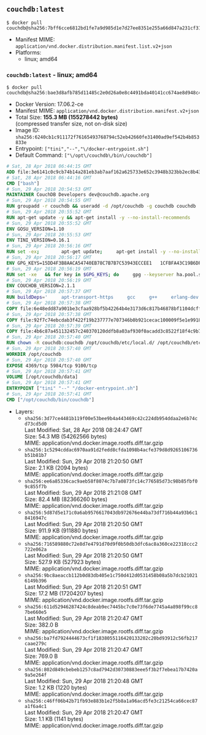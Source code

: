 ## `couchdb:latest`

```console
$ docker pull couchdb@sha256:7bff6cce6812bd1fe7a9d985d1e7d27ee8351e255a66d847a231cf31384ee4ac
```

-	Manifest MIME: `application/vnd.docker.distribution.manifest.list.v2+json`
-	Platforms:
	-	linux; amd64

### `couchdb:latest` - linux; amd64

```console
$ docker pull couchdb@sha256:bae3d8afb785d11485c2e0d26a0e8c4491bda40141cc674ae8d948c4f2fbce33
```

-	Docker Version: 17.06.2-ce
-	Manifest MIME: `application/vnd.docker.distribution.manifest.v2+json`
-	Total Size: **155.3 MB (155278442 bytes)**  
	(compressed transfer size, not on-disk size)
-	Image ID: `sha256:6240cb1c911172f76165493768794c52eb42660fe31400ad9ef542b4b853833e`
-	Entrypoint: `["tini","--","\/docker-entrypoint.sh"]`
-	Default Command: `["\/opt\/couchdb\/bin\/couchdb"]`

```dockerfile
# Sat, 28 Apr 2018 06:44:15 GMT
ADD file:3e6141c0c9cb74b14a281eb3ab7aaf162a625733e652c3948b323bb2ec8b4343 in / 
# Sat, 28 Apr 2018 06:44:16 GMT
CMD ["bash"]
# Sun, 29 Apr 2018 20:54:53 GMT
MAINTAINER CouchDB Developers dev@couchdb.apache.org
# Sun, 29 Apr 2018 20:54:55 GMT
RUN groupadd -r couchdb && useradd -d /opt/couchdb -g couchdb couchdb
# Sun, 29 Apr 2018 20:55:52 GMT
RUN apt-get update -y && apt-get install -y --no-install-recommends     ca-certificates     curl     erlang-nox     erlang-reltool     haproxy     libicu52     libmozjs185-1.0     openssl   && rm -rf /var/lib/apt/lists/*
# Sun, 29 Apr 2018 20:55:52 GMT
ENV GOSU_VERSION=1.10
# Sun, 29 Apr 2018 20:55:53 GMT
ENV TINI_VERSION=0.16.1
# Sun, 29 Apr 2018 20:56:16 GMT
RUN set -ex; 		apt-get update; 	apt-get install -y --no-install-recommends wget; 	rm -rf /var/lib/apt/lists/*; 		dpkgArch="$(dpkg --print-architecture | awk -F- '{ print $NF }')"; 		wget -O /usr/local/bin/gosu "https://github.com/tianon/gosu/releases/download/${GOSU_VERSION}/gosu-$dpkgArch"; 	wget -O /usr/local/bin/gosu.asc "https://github.com/tianon/gosu/releases/download/$GOSU_VERSION/gosu-$dpkgArch.asc"; 	export GNUPGHOME="$(mktemp -d)"; 	gpg --keyserver ha.pool.sks-keyservers.net --recv-keys B42F6819007F00F88E364FD4036A9C25BF357DD4; 	gpg --batch --verify /usr/local/bin/gosu.asc /usr/local/bin/gosu; 	rm -r "$GNUPGHOME" /usr/local/bin/gosu.asc; 	chmod +x /usr/local/bin/gosu; 	gosu nobody true; 		wget -O /usr/local/bin/tini "https://github.com/krallin/tini/releases/download/v${TINI_VERSION}/tini-$dpkgArch"; 	wget -O /usr/local/bin/tini.asc "https://github.com/krallin/tini/releases/download/v${TINI_VERSION}/tini-$dpkgArch.asc"; 	export GNUPGHOME="$(mktemp -d)"; 	gpg --keyserver ha.pool.sks-keyservers.net --recv-keys 595E85A6B1B4779EA4DAAEC70B588DFF0527A9B7; 	gpg --batch --verify /usr/local/bin/tini.asc /usr/local/bin/tini; 	rm -r "$GNUPGHOME" /usr/local/bin/tini.asc; 	chmod +x /usr/local/bin/tini; 	tini --version; 		apt-get purge -y --auto-remove wget
# Sun, 29 Apr 2018 20:56:17 GMT
ENV GPG_KEYS=15DD4F3B8AACA54740EB78C7B7B7C53943ECCEE1   1CFBFA43C19B6DF4A0CA3934669C02FFDF3CEBA3   25BBBAC113C1BFD5AA594A4C9F96B92930380381   4BFCA2B99BADC6F9F105BEC9C5E32E2D6B065BFB   5D680346FAA3E51B29DBCB681015F68F9DA248BC   7BCCEB868313DDA925DF1805ECA5BCB7BB9656B0   C3F4DFAEAD621E1C94523AEEC376457E61D50B88   D2B17F9DA23C0A10991AF2E3D9EE01E47852AEE4   E0AF0A194D55C84E4A19A801CDB0C0F904F4EE9B   29E4F38113DF707D722A6EF91FE9AF73118F1A7C   2EC788AE3F239FA13E82D215CDE711289384AE37
# Sun, 29 Apr 2018 20:56:19 GMT
RUN set -xe   && for key in $GPG_KEYS; do     gpg --keyserver ha.pool.sks-keyservers.net --recv-keys "$key";   done
# Sun, 29 Apr 2018 20:56:19 GMT
ENV COUCHDB_VERSION=2.1.1
# Sun, 29 Apr 2018 20:57:37 GMT
RUN buildDeps='     apt-transport-https     gcc     g++     erlang-dev     libcurl4-openssl-dev     libicu-dev     libmozjs185-dev     make   '  && apt-get update -y -qq && apt-get install -y --no-install-recommends $buildDeps  && cd /usr/src && mkdir couchdb  && curl -fSL https://dist.apache.org/repos/dist/release/couchdb/source/$COUCHDB_VERSION/apache-couchdb-$COUCHDB_VERSION.tar.gz -o couchdb.tar.gz  && curl -fSL https://dist.apache.org/repos/dist/release/couchdb/source/$COUCHDB_VERSION/apache-couchdb-$COUCHDB_VERSION.tar.gz.asc -o couchdb.tar.gz.asc  && gpg --batch --verify couchdb.tar.gz.asc couchdb.tar.gz  && tar -xzf couchdb.tar.gz -C couchdb --strip-components=1  && cd couchdb  && ./configure --disable-docs  && make release  && mv /usr/src/couchdb/rel/couchdb /opt/  && apt-get purge -y --auto-remove $buildDeps  && rm -rf /var/lib/apt/lists/* /usr/src/couchdb*  && mkdir /opt/couchdb/data  && chown -R couchdb:couchdb /opt/couchdb
# Sun, 29 Apr 2018 20:57:38 GMT
COPY file:6e48edd87a901be3cfaa928bf5b42264b4e3173d6c817b46878bf1104dcff208 in /opt/couchdb/etc/local.d/ 
# Sun, 29 Apr 2018 20:57:38 GMT
COPY file:92f7c74ebcdab3f422f19b237777e707346b0b921cecac100009f5e1e9918e1e in /opt/couchdb/etc/ 
# Sun, 29 Apr 2018 20:57:39 GMT
COPY file:4b6c87a451132457c240370120ddfb8a03af930f0acadd3c8522f18f4c9b7398 in / 
# Sun, 29 Apr 2018 20:57:40 GMT
RUN chown -R couchdb:couchdb /opt/couchdb/etc/local.d/ /opt/couchdb/etc/vm.args
# Sun, 29 Apr 2018 20:57:40 GMT
WORKDIR /opt/couchdb
# Sun, 29 Apr 2018 20:57:40 GMT
EXPOSE 4369/tcp 5984/tcp 9100/tcp
# Sun, 29 Apr 2018 20:57:41 GMT
VOLUME [/opt/couchdb/data]
# Sun, 29 Apr 2018 20:57:41 GMT
ENTRYPOINT ["tini" "--" "/docker-entrypoint.sh"]
# Sun, 29 Apr 2018 20:57:41 GMT
CMD ["/opt/couchdb/bin/couchdb"]
```

-	Layers:
	-	`sha256:3d77ce4481b119f00e53bee9b4a443469c42c224db954ddaa2e6b74cd73cd5d0`  
		Last Modified: Sat, 28 Apr 2018 08:24:47 GMT  
		Size: 54.3 MB (54262566 bytes)  
		MIME: application/vnd.docker.image.rootfs.diff.tar.gzip
	-	`sha256:1c5294cddac6970aa91d2fedd8cfda1098b4acfe379d8d9265106736b51b81b7`  
		Last Modified: Sun, 29 Apr 2018 21:20:50 GMT  
		Size: 2.1 KB (2094 bytes)  
		MIME: application/vnd.docker.image.rootfs.diff.tar.gzip
	-	`sha256:ee6a85336cac9aeb58f8074c7b7a0873fc14c776585d73c98b85fbf09c855f7b`  
		Last Modified: Sun, 29 Apr 2018 21:21:08 GMT  
		Size: 82.4 MB (82366260 bytes)  
		MIME: application/vnd.docker.image.rootfs.diff.tar.gzip
	-	`sha256:5d87d5e171c0a6ab9576617043db972676e44ba73df716b44a93b6c18416947c`  
		Last Modified: Sun, 29 Apr 2018 21:20:50 GMT  
		Size: 911.9 KB (911880 bytes)  
		MIME: application/vnd.docker.image.rootfs.diff.tar.gzip
	-	`sha256:716589880c72e8d7e4791d70d9f0b50db3dfc6ac8a360ce22318ccc2722e062a`  
		Last Modified: Sun, 29 Apr 2018 21:20:50 GMT  
		Size: 527.9 KB (527923 bytes)  
		MIME: application/vnd.docker.image.rootfs.diff.tar.gzip
	-	`sha256:9bc8aeaccb112b0d83db405e1c750d412d0531458b08a5b7dcb210216149b396`  
		Last Modified: Sun, 29 Apr 2018 21:20:51 GMT  
		Size: 17.2 MB (17204207 bytes)  
		MIME: application/vnd.docker.image.rootfs.diff.tar.gzip
	-	`sha256:611d52946287424c8deab9ec7445bc7c0e73f6de7745a4a898f99cc87be660e5`  
		Last Modified: Sun, 29 Apr 2018 21:20:47 GMT  
		Size: 382.0 B  
		MIME: application/vnd.docker.image.rootfs.diff.tar.gzip
	-	`sha256:ba7fd7924444673cf1f1838055116420133202c20bd93912c56fb217caae279c`  
		Last Modified: Sun, 29 Apr 2018 21:20:47 GMT  
		Size: 769.0 B  
		MIME: application/vnd.docker.image.rootfs.diff.tar.gzip
	-	`sha256:802d849cbebeb1257c8ad7942d30730883eee5f3b2f7ebea17b7420a9a5e264f`  
		Last Modified: Sun, 29 Apr 2018 21:20:48 GMT  
		Size: 1.2 KB (1220 bytes)  
		MIME: application/vnd.docker.image.rootfs.diff.tar.gzip
	-	`sha256:c46ff06b42b71fb93e883b1e2f5b8a1a96acd5fe3c21254ca66cec87a1f6a4c1`  
		Last Modified: Sun, 29 Apr 2018 21:20:47 GMT  
		Size: 1.1 KB (1141 bytes)  
		MIME: application/vnd.docker.image.rootfs.diff.tar.gzip
